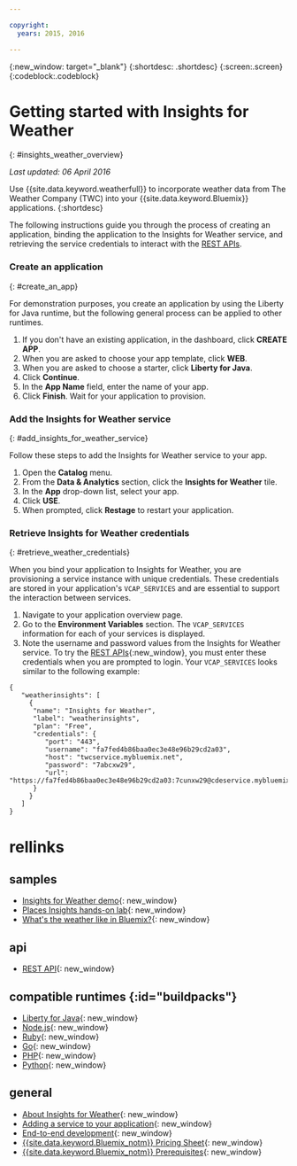 ```yaml
---

copyright:
  years: 2015, 2016

---
```


{:new_window: target="_blank"}
{:shortdesc: .shortdesc}
{:screen:.screen}
{:codeblock:.codeblock}

# Getting started with Insights for Weather
{: #insights_weather_overview}

*Last updated: 06 April 2016*

Use {{site.data.keyword.weatherfull}} to incorporate weather data from
The Weather Company (TWC) into your {{site.data.keyword.Bluemix}} applications.
{:shortdesc}

The following instructions guide you through the process of creating an application,
binding the application to the Insights for Weather service, and retrieving the
service credentials to interact with the [REST APIs](https://twcservice.{APPDomain}/rest-api/).

### Create an application
{: #create_an_app}

For demonstration purposes, you create an application by using the Liberty for Java
runtime, but the following general process can be applied to other runtimes.

1. If you don't have an existing application, in the dashboard, click **CREATE APP**.
2. When you are asked to choose your app template, click **WEB**.
3. When you are asked to choose a starter, click **Liberty for Java**.
4. Click **Continue**.
5. In the **App Name** field, enter the name of your app.
6. Click **Finish**. Wait for your application to provision.

### Add the Insights for Weather service
{: #add_insights_for_weather_service}

Follow these steps to add the Insights for Weather service to your app.
1. Open the **Catalog** menu.
2. From the **Data & Analytics** section, click the **Insights for Weather** tile.
3. In the **App** drop-down list, select your app.
4. Click **USE**.
5. When prompted, click **Restage** to restart your application.

### Retrieve Insights for Weather credentials
{: #retrieve_weather_credentials}

When you bind your application to Insights for Weather, you are provisioning a
service instance with unique credentials. These credentials are stored in your
application's `VCAP_SERVICES` and are essential to support the interaction between services.

1. Navigate to your application overview page.
2. Go to the **Environment Variables** section. The `VCAP_SERVICES` information for each of your services is displayed.
3. Note the username and password values from the Insights for Weather service.
To try the [REST APIs](https://twcservice.{APPDomain}/rest-api/){:new_window},
you must enter these credentials when you are prompted to login.
Your `VCAP_SERVICES` looks similar to the following example:

```
{
   "weatherinsights": [
     {
      "name": "Insights for Weather",
      "label": "weatherinsights",
      "plan": "Free",
      "credentials": {
         "port": "443",
         "username": "fa7fed4b86baa0ec3e48e96b29cd2a03",
         "host": "twcservice.mybluemix.net",
         "password": "7abcxw29",
         "url": "https://fa7fed4b86baa0ec3e48e96b29cd2a03:7cunxw29@cdeservice.mybluemix.net"
      }
     }
   ]
}
```

# rellinks
## samples
* [Insights for Weather demo](http://insights-for-weather-demo.mybluemix.net/){: new_window}
* [Places Insights hands-on lab](https://github.com/IBM-Bluemix/places-insights-lab){: new_window}
* [What's the weather like in Bluemix?](https://developer.ibm.com/bluemix/2015/12/08/insights-weather-sample-overview){: new_window}

## api
* [REST API](https://twcservice.{APPDomain}/rest-api/){: new_window}

## compatible runtimes {:id="buildpacks"}
* [Liberty for Java](https://console.{DomainName}/docs/runtimes/liberty/index.html){: new_window}
* [Node.js](https://console.{DomainName}/docs/runtimes/nodejs/index.html){: new_window}
* [Ruby](https://console.{DomainName}/docs/runtimes/ruby/index.html){: new_window}
* [Go](https://console.{DomainName}/docs/runtimes/go/index.html){: new_window}
* [PHP](https://console.{DomainName}/docs/runtimes/php/index.html){: new_window}
* [Python](https://console.{DomainName}/docs/runtimes/python/index.html){: new_window}

## general
* [About Insights for Weather](https://console.{DomainName}/docs/services/Weather/weather_overview.html){: new_window}
* [Adding a service to your application](https://console.{DomainName}/docs/services/reqnsi.html#add_service){: new_window}
* [End-to-end development](https://console.{DomainName}/docs/cfapps/ee.html){: new_window}
* [{{site.data.keyword.Bluemix_notm}} Pricing Sheet](https://console.{DomainName}/pricing/){: new_window}
* [{{site.data.keyword.Bluemix_notm}} Prerequisites](https://developer.ibm.com/bluemix/support/#prereqs){: new_window}